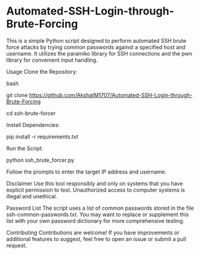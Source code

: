 # Automated-SSH-Login-through-Brute-Forcing

This is a simple Python script designed to perform automated SSH brute force attacks by trying common passwords against a specified host and username. It utilizes the paramiko library for SSH connections and the pwn library for convenient input handling.

Usage
Clone the Repository:

bash

git clone https://github.com/AkshatM1707/Automated-SSH-Login-through-Brute-Forcing

cd ssh-brute-forcer

Install Dependencies:

pip install -r requirements.txt

Run the Script:



python ssh_brute_forcer.py

Follow the prompts to enter the target IP address and username.

Disclaimer
Use this tool responsibly and only on systems that you have explicit permission to test. Unauthorized access to computer systems is illegal and unethical.

Password List
The script uses a list of common passwords stored in the file ssh-common-passwords.txt. You may want to replace or supplement this list with your own password dictionary for more comprehensive testing.

Contributing
Contributions are welcome! If you have improvements or additional features to suggest, feel free to open an issue or submit a pull request.
